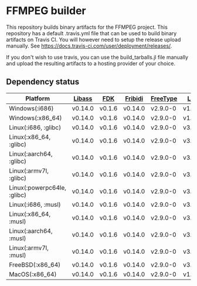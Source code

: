 # FFMPEG builder

This repository builds binary artifacts for the FFMPEG project.
This repository has a default .travis.yml file that can be used to build
binary artifacts on Travis CI. You will however need to setup the release
upload manually. See https://docs.travis-ci.com/user/deployment/releases/.

If you don't wish to use travis, you can use the build_tarballs.jl
file manually and upload the resulting artifacts to a hosting provider
of your choice.

## Dependency status
| Platform | [Libass](https://github.com/JuliaIO/LibassBuilder) | [FDK](https://github.com/SimonDanisch/FDKBuilder) | [Fribidi](https://github.com/SimonDanisch/FribidiBuilder) | [FreeType](https://github.com/JuliaGraphics/FreeTypeBuilder) | [LAME](https://github.com/SimonDanisch/LAMEBuilder) | [LibVorbis](https://github.com/JuliaIO/LibVorbisBuilder) | [Ogg](https://github.com/JuliaIO/OggBuilder) | [LibVPX](https://github.com/JulaIO/LibVPXBuilder) | [x264](https://github.com/JuliaIO/x264Builder) | [x265](https://github.com/JuliaIO/x265Builder) |
|-----------------------------|-----------------------------------------------------------|----------------------------------------------------------|------------------------------------------------------------------|---------------------------------------------------------------------|------------------------------------------------------------|-----------------------------------------------------------------|---------------------------------------------------------|-------------------------------------------------------------|---------------------------------------------------------|---------------------------------------------------------|
| Windows(:i686) | v0.14.0 | v0.1.6 | v0.14.0 | v2.9.0-0 | v1.300.0 | v1.3.6 | v1.3.3 | [PR](https://github.com/JuliaIO/LibVPXBuilder/pull/1) | v2019.5.25 | [PR](https://github.com/JuliaIO/x265Builder/pull/1) |
| Windows(:x86_64) | v0.14.0 | v0.1.6 | v0.14.0 | v2.9.0-0 | v1.300.0 | v1.3.6 | v1.3.3 | [PR](https://github.com/JuliaIO/LibVPXBuilder/pull/1) | v2019.5.25 | [PR](https://github.com/JuliaIO/x265Builder/pull/1) |
| Linux(:i686, :glibc) | v0.14.0 | v0.1.6 | v0.14.0 | v2.9.0-0 | v3.100.0 | v1.3.6 | v1.3.3 | [PR](https://github.com/JuliaIO/LibVPXBuilder/pull/1) | v2019.5.25 | [PR](https://github.com/JuliaIO/x265Builder/pull/1) |
| Linux(:x86_64, :glibc) | v0.14.0 | v0.1.6 | v0.14.0 | v2.9.0-0 | v3.100.0 | v1.3.6 | v1.3.3 | v5.0.0 | v2019.5.25 | [PR](https://github.com/JuliaIO/x265Builder/pull/1) |
| Linux(:aarch64, :glibc) | v0.14.0 | v0.1.6 | v0.14.0 | v2.9.0-0 | v3.100.0 | v1.3.6 | v1.3.3 | [PR](https://github.com/JuliaIO/LibVPXBuilder/pull/1) | v2019.5.25 | x |
| Linux(:armv7l, :glibc) | v0.14.0 | v0.1.6 | v0.14.0 | v2.9.0-0 | v3.100.0 | v1.3.6 | v1.3.3 | [PR](https://github.com/JuliaIO/LibVPXBuilder/pull/1) | v2019.5.25 | x |
| Linux(:powerpc64le, :glibc) | v0.14.0 | v0.1.6 | v0.14.0 | v2.9.0-0 | v3.100.0 | v1.3.6 | v1.3.3 | [PR](https://github.com/JuliaIO/LibVPXBuilder/pull/1) | v2019.5.25 | [PR](https://github.com/JuliaIO/x265Builder/pull/1) |
| Linux(:i686, :musl) | v0.14.0 | v0.1.6 | v0.14.0 | v2.9.0-0 | v3.100.0 | v1.3.6 | v1.3.3 | [PR](https://github.com/JuliaIO/LibVPXBuilder/pull/1) | v2019.5.25 | [PR](https://github.com/JuliaIO/x265Builder/pull/1) |
| Linux(:x86_64, :musl) | v0.14.0 | v0.1.6 | v0.14.0 | v2.9.0-0 | v3.100.0 | v1.3.6 | v1.3.3 | [PR](https://github.com/JuliaIO/LibVPXBuilder/pull/1) | v2019.5.25 | [PR](https://github.com/JuliaIO/x265Builder/pull/1) |
| Linux(:aarch64, :musl) | v0.14.0 | v0.1.6 | v0.14.0 | v2.9.0-0 | v3.100.0 | v1.3.6 | v1.3.3 | [PR](https://github.com/JuliaIO/LibVPXBuilder/pull/1) | v2019.5.25 | x |
| Linux(:armv7l, :musl) | v0.14.0 | v0.1.6 | v0.14.0 | v2.9.0-0 | v3.100.0 | v1.3.6 | v1.3.3 | [PR](https://github.com/JuliaIO/LibVPXBuilder/pull/1) | v2019.5.25 | x |
| FreeBSD(:x86_64) | v0.14.0 | v0.1.6 | v0.14.0 | v2.9.0-0 | v3.100.0 | v1.3.6 | v1.3.3 | x | v2019.5.25 | [PR](https://github.com/JuliaIO/x265Builder/pull/1) |
| MacOS(:x86_64) | v0.14.0 | v0.1.6 | v0.14.0 | v2.9.0-0 | v1.300.0 | v1.3.6 | v1.3.3 | x | v2019.5.25 | [PR](https://github.com/JuliaIO/x265Builder/pull/1) |
